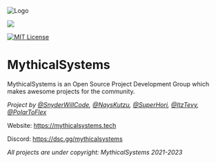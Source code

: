 ![Logo](https://i.imgur.com/xI3GLFc.jpeg)
<p><img src="https://discord.com/api/guilds/1080933452091752448/widget.png?style=shield" />

[![MIT License](https://img.shields.io/badge/License-MIT-green.svg)](https://choosealicense.com/licenses/mit/)

# MythicalSystems

MythicalSystems is an Open Source Project Development Group which makes awesome projects for the community.

*Project by 
[@SnyderWillCode](https://github.com/SnyderWillCode),
[@NaysKutzu](https://github.com/NaysKutzu),
[@SuperHori](https://github.com/superhori69),
[@ItzTevy](https://github.com/ItzTevy),
[@PolarToFlex](https://github.com/PolarToFlex)*

Website: https://mythicalsystems.tech

Discord: https://dsc.gg/mythicalsystems

*All projects are under copyright: MythicalSystems 2021-2023*
